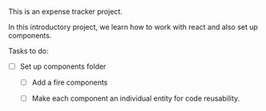 This is an expense tracker project. 

In this introductory project, we learn how to work with react and also set up components. 

Tasks to do: 

- [ ] Set up components folder
  - [ ] Add a fire components
  - [ ] Make each component an individual entity for code reusability. 


